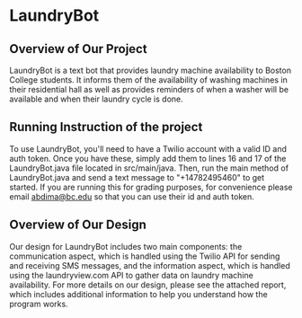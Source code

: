 # LaundryBot
## Overview of Our Project
LaundryBot is a text bot that provides laundry machine availability to Boston College students. It informs them of the availability of washing machines in their residential hall as well as provides reminders of when a washer will be available and when their laundry cycle is done. 

## Running Instruction of the project
To use LaundryBot, you'll need to have a Twilio account with a valid ID and auth token. Once you have these, simply add them to lines 16 and 17 of the LaundryBot.java file located in src/main/java. Then, run the main method of LaundryBot.java and send a text message to "+14782495460" to get started. If you are running this for grading purposes, for convenience please email abdima@bc.edu so that you can use their id and auth token. 

## Overview of Our Design
Our design for LaundryBot includes two main components: the communication aspect, which is handled using the Twilio API for sending and receiving SMS messages, and the information aspect, which is handled using the laundryview.com API to gather data on laundry machine availability. For more details on our design, please see the attached report, which includes additional information to help you understand how the program works.
